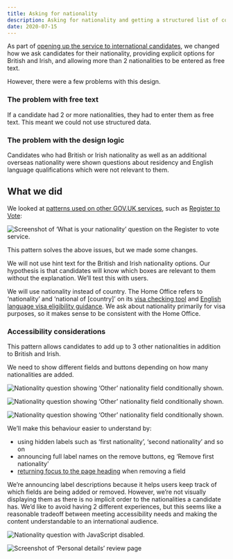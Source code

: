```yaml
---
title: Asking for nationality
description: Asking for nationality and getting a structured list of country codes.
date: 2020-07-15
---
```


As part of [opening up the service to international candidates](/apply-for-teacher-training/international-candidates/), we changed how we ask candidates for their nationality, providing explicit options for British and Irish, and allowing more than 2 nationalities to be entered as free text.

However, there were a few problems with this design.

### The problem with free text

If a candidate had 2 or more nationalities, they had to enter them as free text. This meant we could not use structured data.

### The problem with the design logic

Candidates who had British or Irish nationality as well as an additional overseas nationality were shown questions about residency and English language qualifications which were not relevant to them.

## What we did

We looked at [patterns used on other GOV.UK services](https://github.com/alphagov/govuk-design-system-backlog/issues/73), such as [Register to Vote](https://www.gov.uk/register-to-vote):

![Screenshot of ‘What is your nationality’ question on the Register to vote service.](govuk-register-to-vote.png)

This pattern solves the above issues, but we made some changes.

We will not use hint text for the British and Irish nationality options. Our hypothesis is that candidates will know which boxes are relevant to them without the explanation. We’ll test this with users.

We will use nationality instead of country. The Home Office refers to ‘nationality’ and ‘national of [country]’ on its [visa checking tool](https://www.gov.uk/check-uk-visa) and [English language visa eligibility guidance](https://www.gov.uk/tier-4-general-visa/knowledge-of-english). We ask about nationality primarily for visa purposes, so it makes sense to be consistent with the Home Office.

### Accessibility considerations

This pattern allows candidates to add up to 3 other nationalities in addition to British and Irish.

We need to show different fields and buttons depending on how many nationalities are added.

![Nationality question showing ‘Other’ nationality field conditionally shown.](what-is-your-nationality-1-other.png "With 1 or 2 fields, the ‘Add another nationality’ button is shown")

![Nationality question showing ‘Other’ nationality field conditionally shown.](what-is-your-nationality-2-others.png "With 2 or 3 fields, each field shows a corresponding ‘Remove’ button")

![Nationality question showing ‘Other’ nationality field conditionally shown.](what-is-your-nationality-3-others.png "With 3 fields, the ‘Add another nationality’ button is hidden. These state changes could present a challenge to screen reader users.")

We’ll make this behaviour easier to understand by:

* using hidden labels such as ‘first nationality’, ‘second nationality’ and so on
* announcing full label names on the remove buttons, eg ‘Remove first nationality’
* [returning focus to the page heading](https://inclusive-components.design/a-todo-list/#focusmanagement) when removing a field

We’re announcing label descriptions because it helps users keep track of which fields are being added or removed. However, we’re not visually displaying them as there is no implicit order to the nationalities a candidate has. We’d like to avoid having 2 different experiences, but this seems like a reasonable tradeoff between meeting accessibility needs and making the content understandable to an international audience.

![Nationality question with JavaScript disabled.](what-is-your-nationality-no-js.png "If JavaScript is not present, a candidate is shown 3 select menus - one for each nationality they can add")

![Screenshot of ‘Personal details’ review page](review-personal-details.png "We only need to show one nationality summary item when reviewing these answers, which shows each nationality chosen.")

